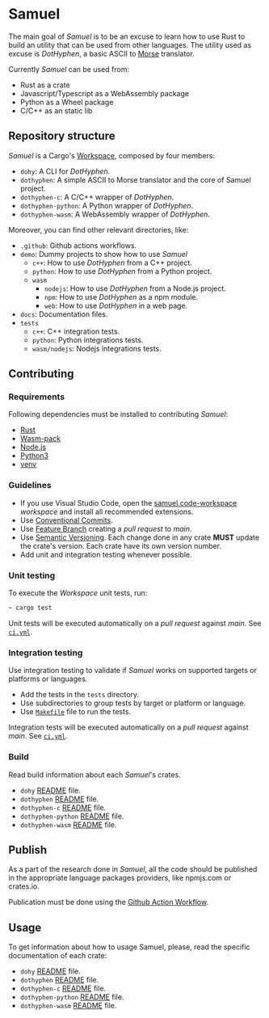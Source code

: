 # Samuel

The main goal of _Samuel_ is to be an excuse to learn how to use Rust to build an utility that can be used from other languages. The utility used as excuse is _DotHyphen_, a basic ASCII to [Morse](https://en.wikipedia.org/wiki/Morse_code) translator.

Currently _Samuel_ can be used from:

* Rust as a crate
* Javascript/Typescript as a WebAssembly package
* Python as a Wheel package
* C/C++ as an static lib

## Repository structure

_Samuel_ is a Cargo's [Workspace](https://doc.rust-lang.org/cargo/reference/workspaces.html), composed by four members:

* `dohy`: A CLI for _DotHyphen_.
* `dothyphen`: A simple ASCII to Morse translator and the core of Samuel project.
* `dothyphen-c`: A C/C++ wrapper of _DotHyphen_.
* `dothyphen-python`: A Python wrapper of _DotHyphen_.
* `dothyphen-wasm`: A WebAssembly wrapper of _DotHyphen_.

Moreover, you can find other relevant directories, like:

* `.github`: Github actions workflows.
* `demo`: Dummy projects to show how to use _Samuel_
  * `c++`: How to use _DotHyphen_ from a C++ project.
  * `python`: How to use _DotHyphen_ from a Python project.
  * `wasm`
    * `nodejs`: How to use _DotHyphen_ from a Node.js project.
    * `npm`: How to use _DotHyphen_ as a npm module.
    * `web`: How to use _DotHyphen_ in a web page.
* `docs`: Documentation files.
* `tests`
  * `c++`: C++ integration tests.
  * `python`: Python integrations tests.
  * `wasm/nodejs`: Nodejs integrations tests.

## Contributing

### Requirements

Following dependencies must be installed to contributing _Samuel_:

* [Rust](https://rustup.rs/)
* [Wasm-pack](https://rustwasm.github.io/wasm-pack/installer/)
* [Node.js](https://nodejs.org)
* [Python3](https://www.python.org)
* [venv](https://docs.python.org/3/library/venv.html)

### Guidelines

* If you use Visual Studio Code, open the [samuel.code-workspace](./samuel.code-workspace) _workspace_ and install all recommended extensions.
* Use [Conventional Commits](https://www.conventionalcommits.org).
* Use [Feature Branch](https://www.atlassian.com/git/tutorials/comparing-workflows/feature-branch-workflow) creating a _pull request_ to _main_.
* Use [Semantic Versioning](https://semver.org/). Each change done in any crate __MUST__ update the crate's version. Each crate have its own version number.
* Add unit and integration testing whenever possible.

### Unit testing

To execute the _Workspace_ unit tests, run:

```bash
~ cargo test
```

Unit tests will be executed automatically on a _pull request_ against _main_. See [`ci.yml`](./.github/workflows/ci.yml).

### Integration testing

Use integration testing to validate if _Samuel_ works on supported targets or platforms or languages.

* Add the tests in the `tests` directory.
* Use subdirectories to group tests by target or platform or language.
* Use [`Makefile`](./Makefile) file to run the tests.

Integration tests will be executed automatically on a _pull request_ against _main_. See [`ci.yml`](./.github/workflows/ci.yml).

### Build

Read build information about each _Samuel_'s crates.

* `dohy` [README](./docs/dohy.md) file.
* `dothyphen` [README](./docs/dothyphen.md) file.
* `dothyphen-c` [README](./docs/dothyphen-c.md) file.
* `dothyphen-python` [README](./docs/dothyphen-python.md) file.
* `dothyphen-wasm` [README](./docs/dothyphen-wasm.md) file.

## Publish

As a part of the research done in _Samuel_, all the code should be published in the appropriate language packages providers, like npmjs.com or crates.io.

Publication must be done using the [Github Action Workflow](../.github/workflows/cd.yml).

## Usage

To get information about how to usage Samuel, please, read the specific documentation of each crate:

* `dohy` [README](./dohy/README.md) file.
* `dothyphen` [README](./dothyphen/README.md) file.
* `dothyphen-c` [README](./dothyphen-c/README.md) file.
* `dothyphen-python` [README](./dothyphen-python/README.md) file.
* `dothyphen-wasm` [README](./dothyphen-wasm/README.md) file.
